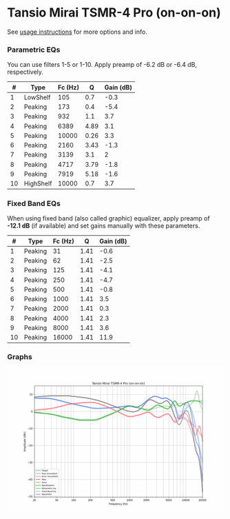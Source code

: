 # Tansio Mirai TSMR-4 Pro (on-on-on)
See [usage instructions](https://github.com/jaakkopasanen/AutoEq#usage) for more options and info.

### Parametric EQs
You can use filters 1-5 or 1-10. Apply preamp of -6.2 dB or -6.4 dB, respectively.

|   # | Type      |   Fc (Hz) |    Q |   Gain (dB) |
|-----|-----------|-----------|------|-------------|
|   1 | LowShelf  |       105 | 0.7  |        -0.3 |
|   2 | Peaking   |       173 | 0.4  |        -5.4 |
|   3 | Peaking   |       932 | 1.1  |         3.7 |
|   4 | Peaking   |      6389 | 4.89 |         3.1 |
|   5 | Peaking   |     10000 | 0.26 |         3.3 |
|   6 | Peaking   |      2160 | 3.43 |        -1.3 |
|   7 | Peaking   |      3139 | 3.1  |         2   |
|   8 | Peaking   |      4717 | 3.79 |        -1.8 |
|   9 | Peaking   |      7919 | 5.18 |        -1.6 |
|  10 | HighShelf |     10000 | 0.7  |         3.7 |

### Fixed Band EQs
When using fixed band (also called graphic) equalizer, apply preamp of **-12.1 dB** (if available) and set gains manually with these parameters.

|   # | Type    |   Fc (Hz) |    Q |   Gain (dB) |
|-----|---------|-----------|------|-------------|
|   1 | Peaking |        31 | 1.41 |        -0.6 |
|   2 | Peaking |        62 | 1.41 |        -2.5 |
|   3 | Peaking |       125 | 1.41 |        -4.1 |
|   4 | Peaking |       250 | 1.41 |        -4.7 |
|   5 | Peaking |       500 | 1.41 |        -0.8 |
|   6 | Peaking |      1000 | 1.41 |         3.5 |
|   7 | Peaking |      2000 | 1.41 |         0.3 |
|   8 | Peaking |      4000 | 1.41 |         2.3 |
|   9 | Peaking |      8000 | 1.41 |         3.6 |
|  10 | Peaking |     16000 | 1.41 |        11.9 |

### Graphs
![](./Tansio%20Mirai%20TSMR-4%20Pro%20(on-on-on).png)
